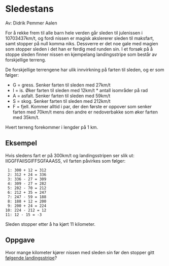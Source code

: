 ﻿# Sledestans

Av: Didrik Pemmer Aalen

For å rekke frem til alle barn hele verden går sleden til julenissen i 10703437km/t, og fordi nissen er magisk akslererer sleden til maksfart, samt stopper på null komma niks. Dessverre er det noe gale med magien som stopper sleden i det han er ferdig med runden sin. I et forsøk på å stoppe sleden finner nissen en kjempelang landingsstripe som består av forskjellige terreng.

De forskjellige terrengene har ulik innvirkning på farten til sleden, og er som følger:

* G = gress. Senker farten til sleden med 27km/t
* I = is. Øker farten til sleden med 12km/t * antall isområder på rad
* A = asfalt. Senker farten til sleden med 59km/t
* S = skog. Senker farten til sleden med 212km/t
* F = fjell. Kommer alltid i par, der den første er oppover som senker farten med 70km/t mens den andre er nedoverbakke som øker farten med 35km/t.

Hvert terreng forekommer i lengder på 1 km. 

## Eksempel

Hvis sledens fart er på 300km/t og landingsstripen ser slik ut: IIGGFFAIISGIFFSGFAAASS, vil farten påvirkes som følger:

```
 1: 300 + 12 = 312
 2: 312 + 24 = 336
 3: 336 - 27 = 309
 4: 309 - 27 = 282
 5: 282 - 70 = 212
 6: 212 + 35 = 247
 7: 247 - 59 = 188
 8: 188 + 12 = 200
 9: 200 + 24 = 224
10: 224 - 212 = 12
11: 12 - 15 = -3
```

Sleden stopper etter å ha kjørt 11 kilometer.

## Oppgave
Hvor mange kilometer kjører nissen med sleden sin før den stopper gitt [følgende landingsstripe](https://julekalender.knowit.no/resources/2019-luke11/terreng.txt)?